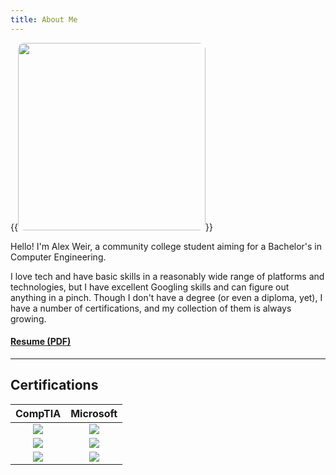```yaml
---
title: About Me
---
```

{{<image src="/me.jpg" style="width:300px; height:300px; border-radius:10px">}} 

Hello! I'm Alex Weir, a community college student aiming for a Bachelor's in Computer Engineering.

I love tech and have basic skills in a reasonably wide range of platforms and technologies, but I have excellent Googling skills and can figure out anything in a pinch. Though I don't have a degree (or even a diploma, yet), I have a number of certifications, and my collection of them is always growing.

#### [Resume (PDF)](/resume2024.pdf)

---
## Certifications
| CompTIA | Microsoft |
| :-: | :-: |
| ![](/a.png) | ![](/365.png) |
| ![](/network.png) | ![](/azure.png) |
| ![](/security.png) | ![](/office.png) |